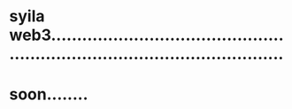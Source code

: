 # syila web3..................................................................................................
# soon........
